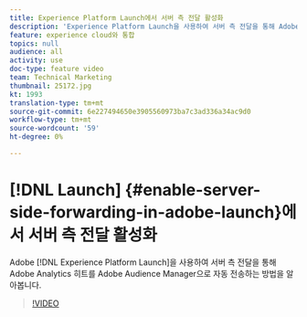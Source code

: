 ```yaml
---
title: Experience Platform Launch에서 서버 측 전달 활성화
description: 'Experience Platform Launch을 사용하여 서버 측 전달을 통해 Adobe Analytics 히트를 Adobe Audience Manager으로 자동으로 전송하는 방법을 알아봅니다. '
feature: experience cloud와 통합
topics: null
audience: all
activity: use
doc-type: feature video
team: Technical Marketing
thumbnail: 25172.jpg
kt: 1993
translation-type: tm+mt
source-git-commit: 6e227494650e3905560973ba7c3ad336a34ac9d0
workflow-type: tm+mt
source-wordcount: '59'
ht-degree: 0%

---
```



# [!DNL Launch] {#enable-server-side-forwarding-in-adobe-launch}에서 서버 측 전달 활성화

Adobe [!DNL Experience Platform Launch]을 사용하여 서버 측 전달을 통해 Adobe Analytics 히트를 Adobe Audience Manager으로 자동 전송하는 방법을 알아봅니다.

>[!VIDEO](https://video.tv.adobe.com/v/25172?quality=12)
